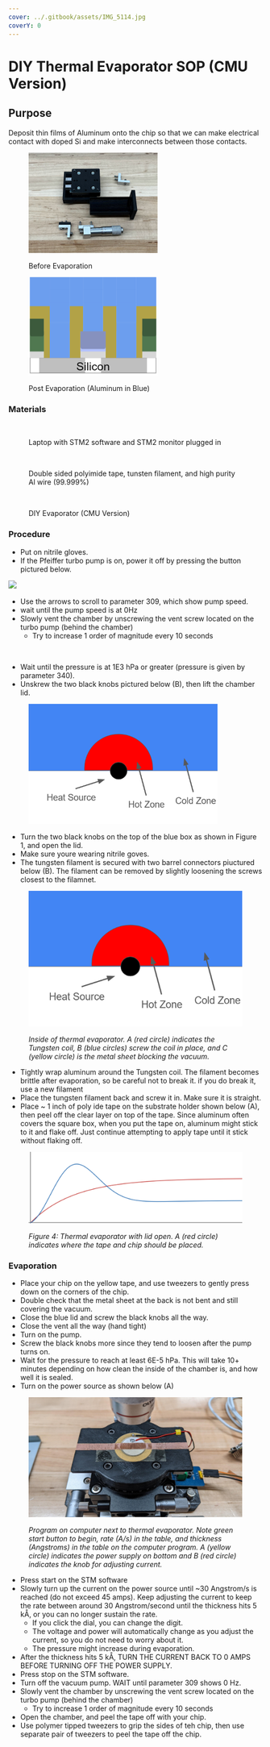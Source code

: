 ```yaml
---
cover: ../.gitbook/assets/IMG_5114.jpg
coverY: 0
---
```


# DIY Thermal Evaporator SOP (CMU Version)

## Purpose

Deposit thin films of Aluminum onto the chip so that we can make electrical contact with doped Si and make interconnects between those contacts.

<figure><img src="../.gitbook/assets/image (4) (1) (1) (1).png" alt="" width="256"><figcaption><p>Before Evaporation </p></figcaption></figure>

<figure><img src="../.gitbook/assets/image (1) (1) (1) (1) (1) (1) (1) (1) (1) (1).png" alt="" width="256"><figcaption><p>Post Evaporation (Aluminum in Blue)</p></figcaption></figure>

### Materials



<div><figure><img src="../.gitbook/assets/IMG_5115.jpg" alt=""><figcaption><p>Laptop with STM2 software and STM2 monitor plugged in</p></figcaption></figure> <figure><img src="../.gitbook/assets/IMG_5113.jpg" alt=""><figcaption><p>Double sided polyimide tape, tunsten filament, and high purity Al wire (99.999%)</p></figcaption></figure> <figure><img src="../.gitbook/assets/IMG_5114.jpg" alt=""><figcaption><p>DIY Evaporator (CMU Version)</p></figcaption></figure></div>

### Procedure

* Put on nitrile gloves.
* If the Pfeiffer turbo pump is on, power it off by pressing the button pictured below.

![](https://lh7-rt.googleusercontent.com/docsz/AD_4nXeOG6MriYZC6CRW7fP_Urj-Tfk3MlARikl1V4vtmrwENos-q9WE5vprOGSy5bnzfN6Ere216t0DFX55vaf1cbT70Or-jAwo_Fp6i_eFsjFNIP6KxLwzdN11nqGJxr4oF8tz57zd_w?key=YFXw4_UKMpKLfZ4YpqJAC7BQ)

* Use the arrows to scroll to parameter 309, which show pump speed.
* wait until the pump speed is at 0Hz
* Slowly vent the chamber by unscrewing the vent screw located on the turbo pump (behind the chamber)
  * Try to increase 1 order of magnitude every 10 seconds

<figure><img src="../.gitbook/assets/image (73).png" alt="" width="375"><figcaption></figcaption></figure>

* Wait until the pressure is at 1E3 hPa or greater (pressure is given by parameter 340).
* Unskrew the two black knobs pictured below (B), then lift the chamber lid.

<figure><img src="../.gitbook/assets/image (1) (1).png" alt="" width="375"><figcaption></figcaption></figure>

* Turn the two black knobs on the top of the blue box as shown in Figure 1, and open the lid.
* Make sure youre wearing nitrile goves.
* The tungsten filament is secured with two barrel connectors piuctured below (B). The filament can be removed by slightly loosening the screws closest to the filamnet.

<figure><img src="../.gitbook/assets/image (2).png" alt=""><figcaption><p><em>Inside of thermal evaporator. A (red circle) indicates the Tungsten coil, B (blue circles) screw the coil in place, and C (yellow circle) is the metal sheet blocking the vacuum.</em></p></figcaption></figure>

* Tightly wrap aluminum around the Tungsten coil. The filament becomes brittle after evaporation, so be careful not to break it. if you do break it, use a new filament
* Place the tungsten filament back and screw it in. Make sure it is straight.
* Place \~ 1 inch of poly ide tape on the substrate holder shown below (A), then peel off the clear layer on top of the tape. Since aluminum often covers the square box, when you put the tape on, aluminum might stick to it and flake off. Just continue attempting to apply tape until it stick without flaking off.

<figure><img src="../.gitbook/assets/image (3).png" alt=""><figcaption><p><em>Figure 4: Thermal evaporator with lid open. A (red circle) indicates where the tape and chip should be placed.</em></p></figcaption></figure>

### Evaporation

* Place your chip on the yellow tape, and use tweezers to gently press down on the corners of the chip.
* Double check that the metal sheet at the back is not bent and still covering the vacuum.
* Close the blue lid and screw the black knobs all the way.
* Close the vent all the way (hand tight)
* Turn on the pump.
* Screw the black knobs more since they tend to loosen after the pump turns on.
* Wait for the pressure to reach at least 6E-5 hPa. This will take 10+ minutes depending on how clean the inside of the chamber is, and how well it is sealed.
* Turn on the power source as shown below (A)

<figure><img src="../.gitbook/assets/image (4).png" alt=""><figcaption><p><em>Program on computer next to thermal evaporator. Note green start button to begin, rate (A/s) in the table, and thickness (Angstroms) in the table on the computer program. A (yellow circle) indicates the power supply on bottom and B (red circle) indicates the knob for adjusting current.</em></p></figcaption></figure>

* Press start on the STM software
* Slowly turn up the current on the power source until \~30 Angstrom/s is reached (do not exceed 45 amps). Keep adjusting the current to keep the rate between around 30 Angstrom/second until the thickness hits 5 kÅ, or you can no longer sustain the rate.
  * If you click the dial, you can change the digit.
  * The voltage and power will automatically change as you adjust the current, so you do not need to worry about it.
  * The pressure might increase during evaporation.
* After the thickness hits 5 kÅ, TURN THE CURRENT BACK TO 0 AMPS BEFORE TURNING OFF THE POWER SUPPLY.
* Press stop on the STM software.
* Turn off the vacuum pump. WAIT until parameter 309 shows 0 Hz.
* Slowly vent the chamber by unscrewing the vent screw located on the turbo pump (behind the chamber)
  * Try to increase 1 order of magnitude every 10 seconds
* Open the chamber, and peel the tape off with your chip.
* Use polymer tipped tweezers to grip the sides of teh chip, then use separate pair of tweezers to peel the tape off the chip.
